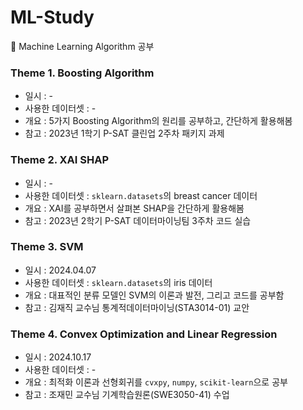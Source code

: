 # ML-Study
🤩 Machine Learning Algorithm 공부

### Theme 1. Boosting Algorithm
- 일시 : -
- 사용한 데이터셋 : -
- 개요 : 5가지 Boosting Algorithm의 원리를 공부하고, 간단하게 활용해봄
- 참고 : 2023년 1학기 P-SAT 클린업 2주차 패키지 과제

### Theme 2. XAI SHAP
- 일시 : -
- 사용한 데이터셋 : ```sklearn.datasets```의 breast cancer 데이터
- 개요 : XAI를 공부하면서 살펴본 SHAP을 간단하게 활용해봄
- 참고 : 2023년 2학기 P-SAT 데이터마이닝팀 3주차 코드 실습

### Theme 3. SVM
- 일시 : 2024.04.07
- 사용한 데이터셋 : ```sklearn.datasets```의 iris 데이터
- 개요 : 대표적인 분류 모델인 SVM의 이론과 발전, 그리고 코드를 공부함
- 참고 : 김재직 교수님 통계적데이터마이닝(STA3014-01) 교안

### Theme 4. Convex Optimization and Linear Regression
- 일시 : 2024.10.17
- 사용한 데이터셋 : -
- 개요 : 최적화 이론과 선형회귀를 ```cvxpy```, ```numpy```, ```scikit-learn```으로 공부
- 참고 : 조재민 교수님 기계학습원론(SWE3050-41) 수업
